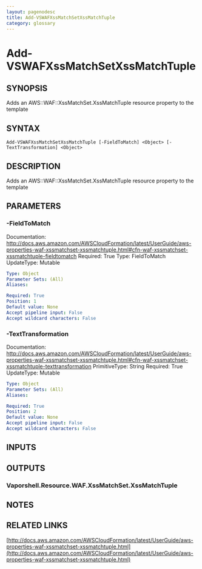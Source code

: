 ```yaml
---
layout: pagenodesc
title: Add-VSWAFXssMatchSetXssMatchTuple
category: glossary
---
```


# Add-VSWAFXssMatchSetXssMatchTuple

## SYNOPSIS
Adds an AWS::WAF::XssMatchSet.XssMatchTuple resource property to the template

## SYNTAX

```
Add-VSWAFXssMatchSetXssMatchTuple [-FieldToMatch] <Object> [-TextTransformation] <Object>
```

## DESCRIPTION
Adds an AWS::WAF::XssMatchSet.XssMatchTuple resource property to the template

## PARAMETERS

### -FieldToMatch
Documentation: http://docs.aws.amazon.com/AWSCloudFormation/latest/UserGuide/aws-properties-waf-xssmatchset-xssmatchtuple.html#cfn-waf-xssmatchset-xssmatchtuple-fieldtomatch
Required: True
Type: FieldToMatch
UpdateType: Mutable

```yaml
Type: Object
Parameter Sets: (All)
Aliases: 

Required: True
Position: 1
Default value: None
Accept pipeline input: False
Accept wildcard characters: False
```

### -TextTransformation
Documentation: http://docs.aws.amazon.com/AWSCloudFormation/latest/UserGuide/aws-properties-waf-xssmatchset-xssmatchtuple.html#cfn-waf-xssmatchset-xssmatchtuple-texttransformation
PrimitiveType: String
Required: True
UpdateType: Mutable

```yaml
Type: Object
Parameter Sets: (All)
Aliases: 

Required: True
Position: 2
Default value: None
Accept pipeline input: False
Accept wildcard characters: False
```

## INPUTS

## OUTPUTS

### Vaporshell.Resource.WAF.XssMatchSet.XssMatchTuple

## NOTES

## RELATED LINKS

[http://docs.aws.amazon.com/AWSCloudFormation/latest/UserGuide/aws-properties-waf-xssmatchset-xssmatchtuple.html](http://docs.aws.amazon.com/AWSCloudFormation/latest/UserGuide/aws-properties-waf-xssmatchset-xssmatchtuple.html)

